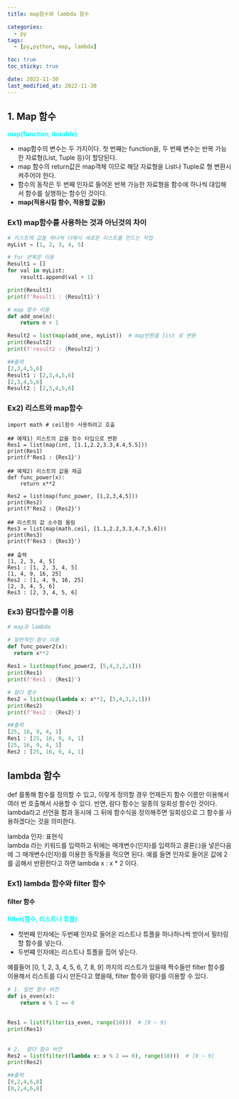 ```yaml
---
title: map함수와 lambda 함수

categories:
  - py
tags:
  - [py,python, map, lambda]

toc: true
toc_sticky: true

date: 2022-11-30
last_modified_at: 2022-11-30 
---
```


## 1. Map 함수
<span style = "color: aqua">**map(function, iterable)**</span>  

- map함수의 변수는 두 가지이다. 첫 번째는 function을, 두 번째 변수는 반복 가능한 자료형(List, Tuple 등)이 할당된다.  
- map 함수의 return값은 map객체 이므로 해당 자료형을 List나 Tuple로 형 변환시켜주어야 한다.  
- 함수의 동작은 두 번째 인자로 들어온 반복 가능한 자료형을 함수에 하나씩 대입해서 함수를 실행하는 함수인 것이다.
- **map(적용시킬 함수, 적용할 값들)**

### Ex1) map함수를 사용하는 것과 아닌것의 차이
```python
# 리스트에 값을 하나씩 더해서 새로운 리스트를 만드는 작업
myList = [1, 2, 3, 4, 5]

# for 반복문 이용
Result1 = []
for val in myList:
    result1.append(val + 1)

print(Result1)
print(f'Result1 : {Result1}')

# map 함수 이용
def add_one(n):
    return n + 1

Result2 = list(map(add_one, myList))  # map반환을 list 로 변환
print(Result2)
print(f'result2 : {Result2}')

##출력
[2,3,4,5,6]
Result1 : [2,3,4,5,6]
[2,3,4,5,6]
Result2 : [2,3,4,5,6]
```

### Ex2) 리스트와 map함수
```
import math # ceil함수 사용하려고 호출

## 예제1) 리스트의 값을 정수 타입으로 변환
Res1 = list(map(int, [1.1,2.2,3.3,4.4,5.5]))
print(Res1)
print(f'Res1 : {Res1}')
  
## 예제2) 리스트의 값을 제곱
def func_power(x):
    return x**2
 
Res2 = list(map(func_power, [1,2,3,4,5]))
print(Res2)
print(f'Res2 : {Res2}')

## 리스트의 값 소수점 올림
Res3 = list(map(math.ceil, [1.1,2.2,3.3,4.7,5.6]))
print(Res3)
print(f'Res3 : {Res3}')

## 출력
[1, 2, 3, 4, 5]
Res1 : [1, 2, 3, 4, 5]
[1, 4, 9, 16, 25]
Res2 : [1, 4, 9, 16, 25]
[2, 3, 4, 5, 6]
Res3 : [2, 3, 4, 5, 6]
```

### Ex3) 람다함수를 이용
```python
# map과 lambda

# 일반적인 함수 이용
def func_power2(x):
  return x**2
  
Res1 = list(map(func_power2, [5,4,3,2,1]))
print(Res1)
print(f'Res1 : {Res1}')

# 람다 함수
Res2 = list(map(lambda x: x**2, [5,4,3,2,1]))
print(Res2)
print(f'Res2 : {Res2}')

##출력
[25, 16, 9, 4, 1]
Res1 : [25, 16, 9, 4, 1]
[25, 16, 9, 4, 1]
Res2 : [25, 16, 9, 4, 1]
```

## lambda 함수
def 를통해 함수를 정의할 수 있고, 이렇게 정의할 경우 언제든지 함수 이름만 이용해서 여러 번 호출해서 사용할 수 있다. 반면, 람다 함수는 일종의 일회성 함수인 것이다.
lambda라고 선언을 함과 동시에 그 뒤에 함수식을 정의해주면 일회성으로 그 함수를 사용하겠다는 것을 의미한다.

lambda 인자: 표현식  
lambda 라는 키워드를 입력하고 뒤에는 매개변수(인자)를 입력하고 콜론(:)을 넣은다음에 그 매개변수(인자)를 이용한 동작들을 적으면 된다.
예를 들면 인자로 들어온 값에 2를 곱해서 반환한다고 하면 lambda x : x * 2  이다.

### Ex1) lambda 함수와 filter 함수
#### filter 함수  
<span style = 'color: aqua'>**filter(함수, 리스트나 튜플)**</span>

- 첫번째 인자에는 두번째 인자로 들어온 리스트나 튜플을 하나하나씩 받아서 필터링할 함수를 넣는다.
- 두번쨰 인자에는 리스트나 튜플을 집어 넣는다.

예를들어 [0, 1, 2, 3, 4, 5, 6, 7, 8, 9] 까지의 리스트가 있을때 짝수들만 filter 함수를 이용해서 리스트를 다시 만든다고 했을때, filter 함수와 람다를 이용할 수 있다.

```python
# 1. 일반 함수 버전
def is_even(x):
    return x % 2 == 0
 
 
Res1 = list(filter(is_even, range(10)))  # [0 ~ 9]
print(Res1)
 
 
# 2.  람다 함수 버전
Res2 = list(filter((lambda x: x % 2 == 0), range(10)))  # [0 ~ 9]
print(Res2)

##출력
[0,2,4,6,8]
[0,2,4,6,8]
```
 
